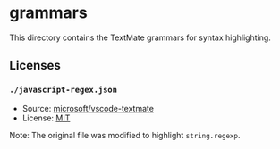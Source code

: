 # grammars

This directory contains the TextMate grammars for syntax highlighting.

## Licenses

### ``./javascript-regex.json``

- Source: [microsoft/vscode-textmate](https://github.com/microsoft/vscode-textmate/blob/main/test-cases/first-mate/fixtures/javascript-regex.json)
- License: [MIT](https://github.com/microsoft/vscode-textmate/blob/main/LICENSE.md)

Note: The original file was modified to highlight ``string.regexp``.
